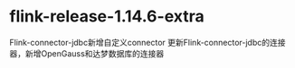 # flink-release-1.14.6-extra
Flink-connector-jdbc新增自定义connector
更新Flink-connector-jdbc的连接器，新增OpenGauss和达梦数据库的连接器
